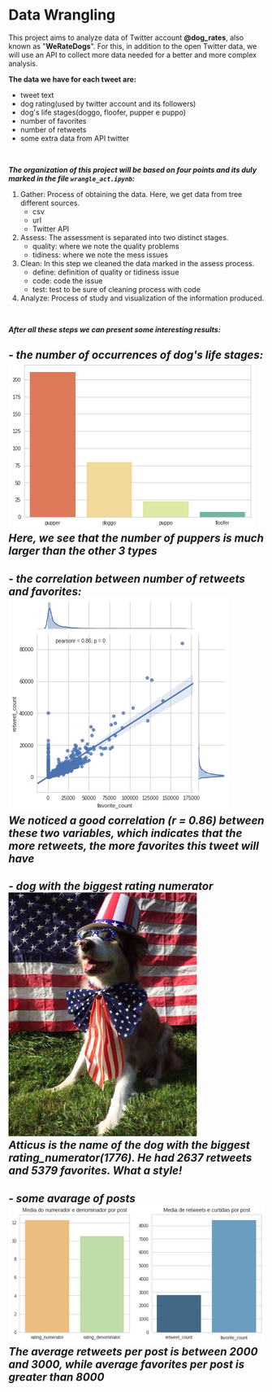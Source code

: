 # Data Wrangling

This project aims to analyze data of Twitter account **@dog_rates**, also known as "**WeRateDogs**".
For this, in addition to the open Twitter data, we will use an API to collect more data needed for a better and more complex analysis.
<br>

**The data we have for each tweet are:**
- tweet text
- dog rating(used by twitter account and its followers)
- dog's life stages(doggo, floofer, pupper e puppo)
- number of favorites
- number of retweets
- some extra data from API twitter

<br>

***The organization of this project will be based on four points and its duly marked in the file `wrangle_act.ipynb`:***
1. Gather: Process of obtaining the data. Here, we get data from tree different sources.
    - csv 
    - url
    - Twitter API 
2. Assess: The assessment is separated into two distinct stages.
    - quality: where we note the quality problems
    - tidiness: where we note the mess issues
3. Clean: In this step we cleaned the data marked in the assess process.
    - define: definition of quality or tidiness issue
    - code: code the issue
    - test: test to be sure of cleaning process with code
4. Analyze: Process of study and visualization of the information produced.

<br>

***After all these steps we can present some interesting results:***
<br>

***- the number of occurrences of dog's life stages:***
![ALT](/pics/img1.png "dogs's life stages count")<br>
*Here, we see that the number of puppers is much larger than the other 3 types*
----
***- the correlation between number of retweets and favorites:***
![ALT](/pics/img2.png "retweets vs favorites")<br>
*We noticed a good correlation (r = 0.86) between these two variables, which indicates that the more retweets, the more favorites this tweet will have*
----
***- dog with the biggest rating numerator***
![ALT](/pics/img3.png "biggest rating numerator")<br>
*Atticus is the name of the dog with the biggest rating_numerator(1776). He had 2637 retweets and 5379 favorites. What a style!*
----
***- some avarage of posts***
![ALT](/pics/img4.png "some metrics")<br>
*The average retweets per post is between 2000 and 3000, while average favorites per post is greater than 8000*
----
<br>


